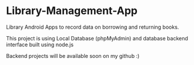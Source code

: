 # Library-Management-App
Library Android Apps to record data on borrowing and returning books.

This project is using Local Database (phpMyAdmin) and database backend interface built using node.js

Backend projects will be available soon on my github :)

